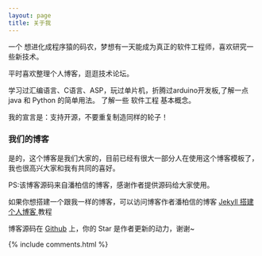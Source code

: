 ```yaml
---
layout: page
title: 关于我 
---
```


一个 想进化成程序猿的码农，梦想有一天能成为真正的软件工程师，喜欢研究一些新技术。
<p>
平时喜欢整理个人博客，逛逛技术论坛。
<p>
学习过汇编语言、C语言、ASP，玩过单片机，折腾过arduino开发板,了解一点 java 和 Python 的简单用法。
了解一些 软件工程 基本概念。
<p>
我的宣言是：支持开源，不要重复制造同样的轮子！
<p>

<h3> 我们的博客 </h3>  

<p>

是的，这个博客是我们大家的，目前已经有很大一部分人在使用这个博客模板了，我也很高兴大家和我有共同的喜好。
<p>
PS:该博客源码来自潘柏信的博客，感谢作者提供源码给大家使用。
<p>

如果你想搭建一个跟我一样的博客，可以访问博客作者潘柏信的博客 
<a href="https://leopardpan.github.io/2016/10/jekyll_tutorials1/"> Jekyll 搭建个人博客 </a>
教程

<p> 

博客源码在 <a target="_blank" href='https://github.com/leopardpan/leopardpan.github.io/'>Github</a> 上，你的 Star 是作者更新的动力，谢谢~

<p> 

<p> 

<p> 


{% include comments.html %}

